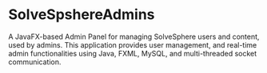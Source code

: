 # SolveSpshereAdmins
A JavaFX-based Admin Panel for managing SolveSphere users and content, used by admins. This application provides user management, and real-time admin functionalities using Java, FXML, MySQL, and multi-threaded socket communication.
